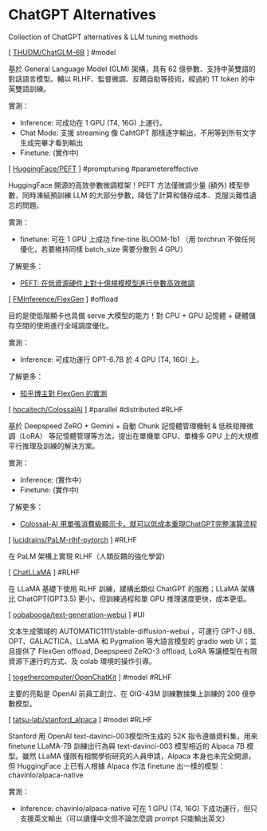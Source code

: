 # ChatGPT Alternatives
Collection of ChatGPT alternatives &amp; LLM tuning methods

[ [THUDM/ChatGLM-6B](https://github.com/THUDM/ChatGLM-6B) ]  #model

基於 General Language Model (GLM) 架構，具有 62 億參數、支持中英雙語的對話語言模型。輔以 RLHF、監督微調、反饋自助等技術，經過約 1T token 的中英雙語訓練。

實測：
- Inference: 可成功在 1 GPU (T4, 16G) 上運行。
- Chat Mode: 支援 streaming 像 CahtGPT 那樣逐字輸出，不用等到所有文字生成完畢才看到輸出
- Finetune: (實作中)


[ [HuggingFace/PEFT](https://github.com/huggingface/peft) ]  #promptuning #parametereffective

HuggingFace 開源的高效參數微調框架！PEFT 方法僅微調少量 (額外) 模型參數，同時凍結預訓練 LLM 的大部分參數，降低了計算和儲存成本、克服災難性遺忘的問題。

實測：
- finetune: 可在 1 GPU 上成功 fine-tine BLOOM-1b1 （用 torchrun 不做任何優化，若要維持同樣 batch_size 需要分散到 4 GPU）

了解更多：
- [PEFT: 在低資源硬件上對十億規模模型進行參數高效微調](https://blog.csdn.net/HuggingFace/article/details/129292898)

[ [FMInference/FlexGen](https://github.com/FMInference/FlexGen) ]  #offload

目的是使低階顯卡也具備 serve 大模型的能力！對 CPU + GPU 記憶體 + 硬體儲存空間的使用進行全域調度優化。

實測：
- Inference: 可成功運行 OPT-6.7B 於 4 GPU (T4, 16G) 上。

了解更多：
- [知乎博主對 FlexGen 的實測](https://zhuanlan.zhihu.com/p/610853654)

[ [hpcaitech/ColossalAI](https://github.com/hpcaitech/ColossalAI) ]  #parallel #distributed #RLHF

基於 Deepspeed ZeRO + Gemini + 自動 Chunk 記憶體管理機制 & 低秩矩陣微調（LoRA） 等記憶體管理等方法，提出在單機單 GPU、單機多 GPU 上的大規模平行推理及訓練的解決方案。 

實測：
- Inference: (實作中)
- Finetune: (實作中)

了解更多：
- [Colossal-AI 用單張消費級顯示卡，就可以低成本重現ChatGPT完整演算流程](https://www.techbang.com/posts/104007-chatgpt-colossalai-graphics-card)

[ [lucidrains/PaLM-rlhf-pytorch](https://github.com/lucidrains/PaLM-rlhf-pytorch) ]  #RLHF

在 PaLM 架構上實現 RLHF（人類反饋的強化學習）


[ [ChatLLaMA](https://github.com/juncongmoo/chatllama) ]  #RLHF

在 LLaMA 基礎下使用 RLHF 訓練，建構出類似 ChatGPT 的服務；LLaMA 架構比 ChatGPT(GPT3.5) 更小，但訓練過程和單 GPU 推理速度更快，成本更低。


[ [oobabooga/text-generation-webui](https://github.com/oobabooga/text-generation-webui) ]  #UI

文本生成領域的 AUTOMATIC1111/stable-diffusion-webui ，可運行 GPT-J 6B、OPT、GALACTICA、LLaMA 和 Pygmalion 等大語言模型的 gradio web UI；並且提供了 FlexGen offload, Deepspeed ZeRO-3 offload, LoRA 等讓模型在有限資源下運行的方式、及 colab 環境的操作引導。


[ [togethercomputer/OpenChatKit](https://github.com/togethercomputer/OpenChatKit) ]  #model #RLHF

主要的亮點是 OpenAI 前員工創立、在 OIG-43M 訓練數據集上訓練的 200 億參數模型。


[ [tatsu-lab/stanford_alpaca](https://github.com/tatsu-lab/stanford_alpaca) ]  #model #RLHF

Stanford 用 OpenAI text-davinci-003模型所生成的 52K 指令遵循資料集，用來 finetune LLaMA-7B 訓練出行為與 text-davinci-003 模型相近的 Alpaca 7B 模型。雖然 LLaMA 僅限有相關學術研究的人員申請，Alpaca 本身也未完全開源，但 HuggingFace 上已有人根據 Alpaca 作法 finetune 出一樣的模型： chavinlo/alpaca-native

實測：
- Inference: chavinlo/alpaca-native 可在 1 GPU (T4, 16G) 下成功運行，但只支援英文輸出（可以讀懂中文但不論怎麼調 prompt 只能輸出英文）


